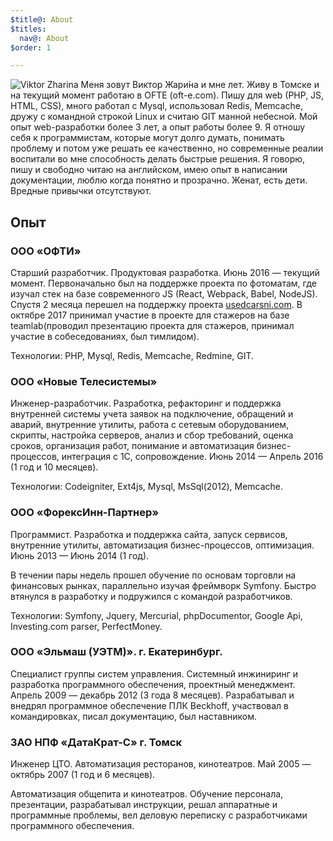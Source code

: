 ```yaml
---
$title@: About
$titles:
  nav@: About
$order: 1

---
```

![Viktor Zharina](/static/images/viktorzharina.jpg)
Меня зовут Виктор Жари&#x301;на и мне <script type="text/javascript">var b = new Date('1986-12-28'); var t = Date.now() - b.getTime(); var a = new Date(t); document.write(Math.abs(a.getUTCFullYear() - 1970));
</script> лет. Живу в Томске и на текущий момент работаю в OFTE (oft-e.com). Пишу для web (PHP, JS, HTML, CSS), много работал с Mysql,  использовал Redis, Memcache, дружу с командной строкой Linux и считаю GIT манной небесной.
Мой опыт web-разработки более 3 лет, а опыт работы более 9. Я отношу себя к программистам, которые могут долго думать, понимать проблему и потом уже решать ее качественно, но современные реалии воспитали во мне способность делать быстрые решения.
Я говорю, пишу и свободно читаю на английском, имею опыт в написании документации, люблю когда понятно и прозрачно. Женат, есть дети. 
Вредные привычки отсутствуют.

## Опыт

### ООО «ОФТИ»

Старший разработчик. Продуктовая разработка. Июнь 2016 — текущий момент.
Первоначально был на поддержке проекта по фотоматам, где изучал стек на базе современного JS (React, Webpack, Babel, NodeJS). Спустя 2 месяца перешел на поддержку проекта <a target="_blank" href="http://usedcarsni.com">usedcarsni.com</a>. В октябре 2017 принимал участие в проекте для стажеров на базе teamlab(проводил презентацию проекта для стажеров, принимал участие в собеседованиях, был тимлидом).

Технологии: PHP, Mysql, Redis, Memcache, Redmine, GIT.

### ООО «Новые Телесистемы»

Инженер-разработчик. Разработка, рефакторинг и поддержка внутренней системы учета заявок на подключение, обращений и аварий, внутренние утилиты, работа с сетевым оборудованием, скрипты, настройка серверов, анализ и сбор требований, оценка сроков, организация работ, понимание и автоматизация бизнес-процессов, интеграция с 1С, сопровождение. Июнь 2014 — Апрель 2016 (1 год и 10 месяцев).

Технологии: Codeigniter, Ext4js, Mysql, MsSql(2012), Memcache.


### ООО «ФорексИнн-Партнер»

Программист. Разработка и поддержка сайта, запуск сервисов, внутренние утилиты, автоматизация бизнес-процессов, оптимизация. Июнь 2013 — Июнь 2014 (1 год).

В течении пары недель прошел обучение по основам торговли на финансовых рынках, параллельно изучая фреймворк Symfony. Быстро втянулся в разработку и подружился с командой разработчиков.

Технологии: Symfony, Jquery, Mercurial, phpDocumentor, Google Api, Investing.com parser, PerfectMoney.

### ООО «Эльмаш (УЭТМ)». г. Екатеринбург.

Специалист группы систем управления. Системный инжиниринг и разработка программного обеспечения, проектный менеджмент. Апрель 2009 — декабрь 2012 (3 года 8 месяцев).
Разрабатывал и внедрял программное обеспечение ПЛК Beckhoff, участвовал в командировках, писал документацию, был наставником.

### ЗАО НПФ «ДатаКрат-С» г. Томск

Инженер ЦТО. Автоматизация ресторанов, кинотеатров. Май 2005 — октябрь 2007 (1 год и 6 месяцев).

Автоматизация общепита и кинотеатров. Обучение персонала, презентации, разрабатывал инструкции, решал аппаратные и программные проблемы, вел деловую переписку с разработчиками программного обеспечения.